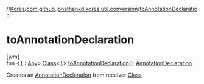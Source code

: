 //[Kores](../../index.md)/[com.github.jonathanxd.kores.util.conversion](index.md)/[toAnnotationDeclaration](to-annotation-declaration.md)

# toAnnotationDeclaration

[jvm]\
fun <[T](to-annotation-declaration.md) : [Any](https://kotlinlang.org/api/latest/jvm/stdlib/kotlin/-any/index.html)> [Class](https://docs.oracle.com/javase/8/docs/api/java/lang/Class.html)<[T](to-annotation-declaration.md)>.[toAnnotationDeclaration](to-annotation-declaration.md)(): [AnnotationDeclaration](../com.github.jonathanxd.kores.base/-annotation-declaration/index.md)

Creates an [AnnotationDeclaration](../com.github.jonathanxd.kores.base/-annotation-declaration/index.md) from receiver [Class](https://docs.oracle.com/javase/8/docs/api/java/lang/Class.html).
